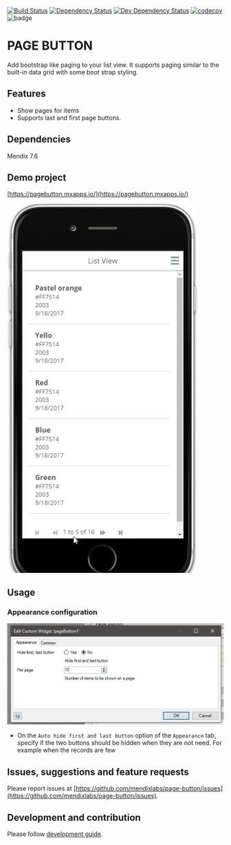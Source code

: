 [![Build Status](https://travis-ci.org/mendixlabs/page-button.svg?branch=master)](https://travis-ci.org/mendixlabs/page-button)
[![Dependency Status](https://david-dm.org/mendixlabs/page-button.svg)](https://david-dm.org/mendixlabs/page-button)
[![Dev Dependency Status](https://david-dm.org/mendixlabs/page-button.svg#info=devDependencies)](https://david-dm.org/mendixlabs/page-button#info=devDependencies)
[![codecov](https://codecov.io/gh/mendixlabs/page-button/branch/master/graph/page-button.svg)](https://codecov.io/gh/mendixlabs/page-button)
![badge](https://img.shields.io/badge/mendix-7.6.0-green.svg)

# PAGE BUTTON

Add bootstrap like paging to your list view.
It supports paging similar to the built-in data grid with some boot strap
styling.

## Features
* Show pages for items
* Supports last and first page buttons.

## Dependencies
Mendix 7.6

## Demo project

[https://pagebutton.mxapps.io/](https://pagebutton.mxapps.io/)

![Demo](/assets/demo.gif)

## Usage

### Appearance configuration

![Data source](/assets/Appearance.png)
 - On the `Auto hide first and last button` option of the `Appearance` 
 tab, specify if the two buttons should be hidden when they are not need.
 For example when the records are few

## Issues, suggestions and feature requests
Please report issues at [https://github.com/mendixlabs/page-button/issues](https://github.com/mendixlabs/page-button/issues).


## Development and contribution
Please follow [development guide](/development.md).
